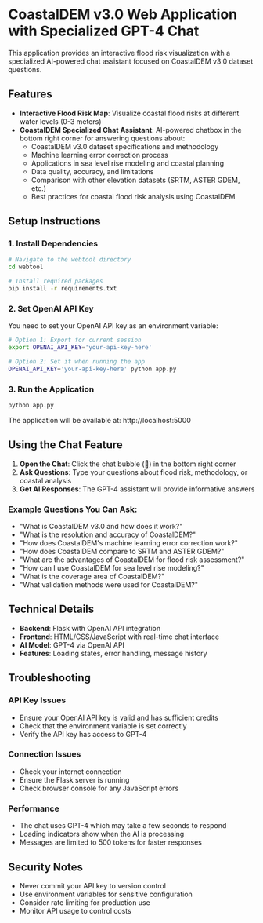 # CoastalDEM v3.0 Web Application with Specialized GPT-4 Chat

This application provides an interactive flood risk visualization with a specialized AI-powered chat assistant focused on CoastalDEM v3.0 dataset questions.

## Features

- **Interactive Flood Risk Map**: Visualize coastal flood risks at different water levels (0-3 meters)
- **CoastalDEM Specialized Chat Assistant**: AI-powered chatbox in the bottom right corner for answering questions about:
  - CoastalDEM v3.0 dataset specifications and methodology
  - Machine learning error correction process
  - Applications in sea level rise modeling and coastal planning
  - Data quality, accuracy, and limitations
  - Comparison with other elevation datasets (SRTM, ASTER GDEM, etc.)
  - Best practices for coastal flood risk analysis using CoastalDEM

## Setup Instructions

### 1. Install Dependencies

```bash
# Navigate to the webtool directory
cd webtool

# Install required packages
pip install -r requirements.txt
```

### 2. Set OpenAI API Key

You need to set your OpenAI API key as an environment variable:

```bash
# Option 1: Export for current session
export OPENAI_API_KEY='your-api-key-here'

# Option 2: Set it when running the app
OPENAI_API_KEY='your-api-key-here' python app.py
```

### 3. Run the Application

```bash
python app.py
```

The application will be available at: http://localhost:5000

## Using the Chat Feature

1. **Open the Chat**: Click the chat bubble (💬) in the bottom right corner
2. **Ask Questions**: Type your questions about flood risk, methodology, or coastal analysis
3. **Get AI Responses**: The GPT-4 assistant will provide informative answers

### Example Questions You Can Ask:

- "What is CoastalDEM v3.0 and how does it work?"
- "What is the resolution and accuracy of CoastalDEM?"
- "How does CoastalDEM's machine learning error correction work?"
- "How does CoastalDEM compare to SRTM and ASTER GDEM?"
- "What are the advantages of CoastalDEM for flood risk assessment?"
- "How can I use CoastalDEM for sea level rise modeling?"
- "What is the coverage area of CoastalDEM?"
- "What validation methods were used for CoastalDEM?"

## Technical Details

- **Backend**: Flask with OpenAI API integration
- **Frontend**: HTML/CSS/JavaScript with real-time chat interface
- **AI Model**: GPT-4 via OpenAI API
- **Features**: Loading states, error handling, message history

## Troubleshooting

### API Key Issues
- Ensure your OpenAI API key is valid and has sufficient credits
- Check that the environment variable is set correctly
- Verify the API key has access to GPT-4

### Connection Issues
- Check your internet connection
- Ensure the Flask server is running
- Check browser console for any JavaScript errors

### Performance
- The chat uses GPT-4 which may take a few seconds to respond
- Loading indicators show when the AI is processing
- Messages are limited to 500 tokens for faster responses

## Security Notes

- Never commit your API key to version control
- Use environment variables for sensitive configuration
- Consider rate limiting for production use
- Monitor API usage to control costs 